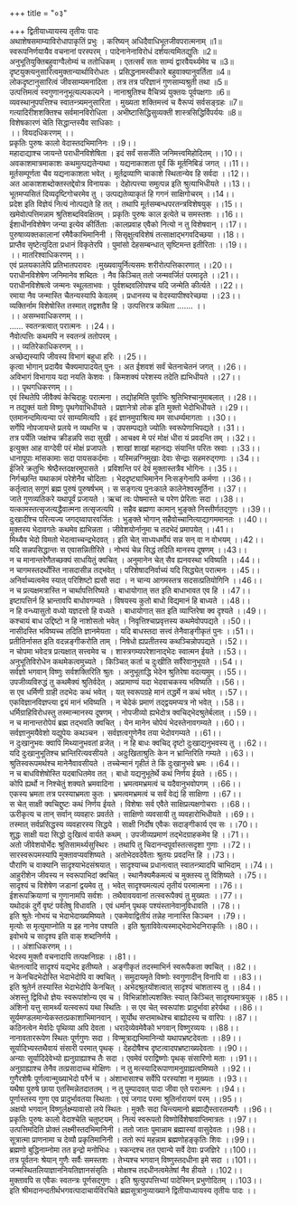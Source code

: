 +++
title = "०३"

+++
द्वितीयाध्यायस्य तृतीयः पादः  
अथाशेषसमाम्याविरोधापाकृतिं प्रभुः । करिष्यन् अधिदैवाधिभूतजीवपरात्मनाम् ॥1॥  
स्वरूपनिर्णयायैव वचनानां परस्परम् । पादेनानेनाविरोधं दर्शयत्यमितद्युतिः ॥2॥  
अनुभूतियुक्तिबहुवाग्वैलोम्यं च ततोधिकम् । एतत्सर्वं सतः साम्यं द्वारवैयर्थ्यमेव च ॥3॥  
दृष्टयुक्त्यनुसारित्वमुक्तान्यार्थाविरोधतः । प्रसिद्धनामस्वीकारे बहुवाक्यानुवर्तिता ॥4॥  
लोकदृष्टानुसारित्वं जीवसाम्यमनादिता । तत्र तत्र परिज्ञानं गुणसाम्यश्रुती तथा ॥5॥  
उत्पत्तिमत्वं स्वगुणाननुभूत्यल्पकल्पने । नानाश्रुतिश्च वैचित्र्यं युक्तयः पूर्वपक्षगाः ॥6॥  
व्यवस्थानुपपत्तिश्च स्वातन्त्र्यमनुसारिता । मुख्यता शक्तिमत्त्वं च वैरूप्यं सर्वसङ्ग्रहः ॥7॥  
गत्यादिरीशशक्तिश्च सर्वमानविरोधिता । अभीष्टासिद्धिसुव्यक्ती शास्त्रसिद्धिर्विपर्ययः ॥8॥  
विशेषकारणं चेति सिद्धान्तस्यैव साधिकाः ।  
।। वियदधिकरणम् ।।  
प्रकृतिः पुरुषः कालो वेदास्तदभिमानिनः ।।9।।  
महादाद्याश्च जायन्ते पराधीनविशेषिता । इदं सर्वं ससर्जेति जनिमत्त्वमिहोदितम् ।।10।।  
अवकाशमात्रमाकाशः कथमुत्पद्यतेन्यथा । यद्यनाकाशता पूर्वं किं मूर्तनिबिडं जगत् ।।11।।  
मूर्तसम्पूर्णता चैव यद्यनाकाशता भवेत् । मूर्तद्रव्याणि चाकाशे स्थितान्येव हि सर्वदा ।।12।।  
अत आकाशशब्दोक्तस्तद्देवोत्र विनायकः । देहोत्पत्त्या समुत्पन्न इति श्रुत्याभिधीयते ।।13।।  
भूतमप्यसितं दिव्यदृष्टिगोचरमेव तु । उत्पद्यतेव्याकृतं हि गगनं साक्षिगोचरम् ।।14।।  
प्रदेश इति विज्ञेयं नित्यं नोत्पद्यते हि तत् । तथापि मूर्तसम्बन्धपरतन्त्रविशेषयुक् ।।15।।  
खमेवोत्पत्तिमन्नाम श्रुतिशब्दविवक्षितम् । प्रकृतिः पुरुषः काल इत्येते च समस्तशः ।।16।।  
ईशाधीनविशेषेण जन्या इत्येव कीर्तिताः ।कालप्रवाह एवैको नित्यो न तु विशेषवान् ।।17।।  
पुरुषाव्यक्तकालानां रमैवैकाभिमानिनी । सिसृक्षुत्वविशेषं तत्साक्षाद्भगवदिच्छया ।।18।।  
प्राप्तैव सृष्टेत्युदिता प्रधानं विकृतेरपि । पुमांसो देहसम्बन्धात् सृष्टिमन्त इतीरिताः ।।19।।  
।। मातरिश्वाधिकरणम् ।।  
एवं प्रलयकालेपि प्रतिभातपरावरः ।मुख्यवायुर्नित्यसमः शरीरोत्पत्तिकारणात् ।।20।।  
पराधीनविशेषेण जनिमानेव शब्दितः । नैव किञ्चित् ततो जन्मवर्जितं परमादृते ।।21।।  
पराधीनविशेषत्वे जन्मनः स्थूलताभवः । पूर्वशब्दवलिोपश्च यदि जन्मेति कीर्त्यते ।।22।।  
रमाया नैव जन्मास्ति चैतन्यस्यापि केवलम् । प्रधानस्य च वेदस्यापीश्वरेच्छया ।।23।।  
व्यक्तिर्नाम विशेषोस्ति तस्मात् तद्वशतैव हि । उत्पत्तिरत्र कथिता ....... ।।  
।। असम्भवाधिकरणम् ।।  
...... स्वतन्त्रत्वात् परात्मनः ।।24।।   
नैवोत्पत्तिः कथमपि न स्वतन्त्रं ततोपरम् ।  
।। व्यतिरेकाधिकरणम् ।।  
अच्छेद्यस्यापि जीवस्य विभागं बहुधा हरिः ।।25।।  
कृत्वा भोगान् प्रदायैव चैक्यमापादयेत् पुनः । अत ईशवशं सर्वं चेतनाचेतनं जगत् ।।26।।  
अविभागं विभागाय यदा नयति केशवः । किमशक्यं परेशस्य तदेति ह्यभिधीयते ।।27।।  
।। पृथगधिकरणम् ।।  
एवं स्थितेपि जीवैक्यं केचिदाहुः परात्मना । तद्योहमिति पूर्वाभिः श्रुतिभिश्चानुमाबलात् ।।28।।  
न तद्युक्तं यतो विष्णुः पृथगेवाभिधीयते । प्रज्ञानेत्रो लोक इति मुक्तो भेदोभिधीयते ।।29।।  
एतमानन्दमित्यन्या परं साम्यमित्यपि । इदं ज्ञानमुपाश्रित्य मम साधर्म्यमागताः ।।30।।  
सर्गेपि नोपजायन्ते प्रलये न व्यथन्ति च । उपसम्पद्यते ज्योतिः स्वरूपेणाभिपद्यते ।।31।।  
तत्र पर्येति जक्षंश्च क्रीडन्नपि सदा सुखी । आचक्ष्व मे परं मोक्षं धीरा यं प्रवदन्ति तम् ।।32।।  
इत्युक्त आह वाग्देवी परं मोक्षं प्रजापतेः । शाखां शाखां महानद्यः संयान्ति परितः स्रवाः ।।33।।  
धानापूपाः मांसकामाः सदा पायसकर्दमाः । यस्मिन्नग्निमुखाः देवाः सेन्द्राः सहमरुद्गणाः ।।34।।  
ईजिरे क्रतुभिः श्रेष्ठैस्तदक्षरमुपासते । प्रविशन्ति परं देवं मुक्तास्तत्रैव भोगिनः ।।35।।  
निर्गच्छन्ति यथाकामं परेशेनैव चोदिताः । भेददृष्ट्याभिमानेन निःसङ्गेनापि कर्मणा ।।36।।  
कर्तृत्वात् सगुणं ब्रह्म पुरुषं पुरुषर्षभम् । स सङ्गत्य पुनःकाले कालेनेश्वरमूर्तिना ।।37।।  
जाते गुणव्यतिकरे यथापूर्वं प्रजायते । ऋचां त्वः पोषमास्ते च परेण प्रेरिताः सदा ।।38।।  
यत्कामस्तत्सृजत्यद्धैवात्मना तत्सृजत्यपि । सहैव ब्रह्मणा कामान् भुङ्क्ते निस्तीर्णतद्गुणः ।।39।।  
दुःखादींश्च परित्यज्य जगद्य्वापारवर्जितः । भुङ्क्ते भोगान् सहैवोच्चानित्याद्यागममानतः ।।40।।  
मुक्तस्य भेदावगतेः कथमेव ह्यभिन्नता । जीवेशयोर्नानुमा च तदभेदं प्रमापयेत् ।।41।।  
मिथ्यैव भेदो विमतो भेदत्वाच्चन्द्रभेदवत् । इति चेत् साध्यधर्मोयं सन्न सन् वा न वोभयम् ।।42।।  
यदि सन्नपसिद्धान्तः स एवासन्नितीरिते । नोभयं चेन्न सिद्धं तदिति मानस्य दूषणम् ।।43।।  
न च मानान्तरेणैतच्छक्यं साधयितुं क्वचित् । अनुमानेन चेत् सैव ह्यनवस्था भविष्यति ।।44।।  
न चागमस्तदर्थोस्ति नासदासीन्न तद्भवेत् । परिशेषादनिर्वाच्यं यदि सिद्ध्येत् परात्मनः ।।45।।  
अनिर्वाच्यत्वमेव स्यात् परिशिष्टो ह्यसौ सदा । न चान्य आगमस्तत्र सदसत्प्रतियोगिनि ।।46।।  
न च प्रत्यक्षमत्रास्ति न चार्थापत्तिरिष्यते । बाधायोगात् सत इति बाधाभावत एव हि ।।47।।  
इष्टापत्तिर्न हि भ्रान्तावपि बाधोवगम्यते । विषयस्य कुतो बाधो विद्यमानं हि बाध्यते ।।48।।  
न हि वन्ध्यासुतो वध्यो यज्ञदत्तो हि वध्यते । बाधायोगात् सत इति व्याप्तिरेषा क्व दृश्यते ।।49।।  
कश्चायं बाध उद्दिष्टो न हि नाशोसतो भवेत् । निवृत्तिश्चाप्रवृत्तस्य कथमेवोपपद्यते ।।50।।  
नासीदस्ति भविष्यच्च तदिति ज्ञानमेयता । यदि बाधस्तदा सत्त्वं तेनैवाङ्गीकृतं पुनः ।।51।।  
प्रतीतिर्नासत इति वदन्नङ्गीकरोति ताम् । निषेधो ह्यप्रतीतस्य कथञ्चिन्नोपपद्यते ।।52।।  
न चोपमा भवेदत्र प्रत्यक्षात् सत्त्वमेव च । शास्त्रगम्यपरेशानाद्भेदः स्वात्मन ईयते ।।53।।  
अनुभूतिविरोधेन कथमेकत्वमुच्यते । किञ्चित् कर्ता च दुःखीति सर्वैरेवानुभूयते ।।54।।  
सर्वज्ञो भगवान् विष्णुः सर्वशक्तिरिति श्रुतः । अनुभूताद्धि भेदेन श्रुतिरेषा वदत्यमुम् ।।55।।  
उपजीव्यविरुद्धं तु कथमैक्यं श्रुतिर्वदेत् । अप्रामाण्यं यदा भेदवाचकस्य भविष्यति ।।56।।  
स एव धर्मिणी ग्राही तदभेदः कथं भवेत् । यत् स्वरूपग्रहे मानं तद्धर्मे न कथं भवेत् ।।57।।  
एकविज्ञानविज्ञप्त्या द्वयं मानं भविष्यति । न चेदेकं प्रमाणं तद्द्वयमप्यत्र नो भवेत् ।।58।।  
धर्मिग्राहिविरोधस्तु तस्मान्मानस्य दूषणम् । नोपजीव्यो ह्यभेदोत्र क्वचिद्भेदश्रुतेर्बलात् ।।59।।  
न च मानान्तरोपेयं ब्रह्म तद्भवति क्वचित् । येन मानेन चोपेयं भेदस्तेनावगम्यते ।।60।।  
सर्वज्ञानुमयैवेशो यद्युपेयः कथञ्चन । सर्वज्ञत्वगुणेनैव तया भेदोवगम्यते ।।61।।  
न दुःखानुभवः क्वापि मिथ्यानुभवतां व्रजेत् । न हि बाधः क्वचिद् दृष्टो दुःखाद्यनुभवस्य तु ।।62।।  
यदि दुःखानुभूतिश्च भ्रान्तिरित्यवसीयते । अदुःखिताश्रुतिः केन न भ्रान्तिरिति गम्यते ।।63।।  
श्रुतिस्वरूपमर्थश्च मानेनैवावसीयते । तच्चेन्मानं गृहीतं ते किं दुःखानुभवे भ्रमः ।।64।।  
न च बाधविशेषोस्ति यदबाधितमेव तत् । बाधो यद्यनुभूतेर्थे कथं निर्णय ईयते ।।65।।  
कोपि ह्यर्थो न निश्चेतुं शक्यते भ्रमवादिना । भ्रमत्वमभ्रमत्वं च यदैवानुभवोपगम् ।।66।।  
एकस्य भ्रमता तत्र परस्याभ्रमता कुतः । भ्रमत्वमभ्रमत्वं च सर्वं वेद्यं हि साक्षिणा ।।67।।  
स चेत् साक्षी क्वचिद्दुष्टः कथं निर्णय ईयते । विशेषाः सर्व एवैते साक्षिप्रत्यक्षगोचराः ।।68।।  
ऊरीकृत्य च तान् सर्वान् व्यवहारः प्रवर्तते । साक्षिणो व्यवसायी तु व्यवहारोभिधीयते ।।69।।  
तस्मात् सर्वप्रसिद्धस्य व्यवहारस्य सिद्धये । साक्षी निर्दोष एवैकः सदाङ्गीकार्य एव सः ।।70।।  
शुद्धः साक्षी यदा सिद्धो दुःखित्वं वार्यते कथम् । उपजीव्यप्रमाणं तद्भेदग्राहकमेव हि ।।71।।  
अतो जीवेशयोर्भेदः श्रुतिसामर्थ्यसुस्थिरः । तथापि तु चिदानन्दपूर्वास्तत्सदृशा गुणाः ।।72।।  
सारस्वरूपमस्यापि मुक्तावप्यवशिष्यते । अतोभेदवदेवैताः श्रुतयः प्रवदन्ति हि ।।73।।  
पौराणि च वाक्यानि सादृश्याभेदसंश्रयात् । सादृश्याच्च प्रधानत्वात् स्वातन्त्र्यादपि चाभिदाम् ।।74।।  
आहुरीशेन जीवस्य न स्वरूपाभिदां क्वचित् । स्थानैक्यमैकमत्यं च मुक्तस्य तु विशिष्यते ।।75।।  
सादृश्यं च विशेषेण जडानां द्वयमेव तु । भवेत् सादृश्यमत्यल्पं तृतीयं परमात्मना ।।76।।  
ईशरूपक्रियाणां च गुणानामपि सर्वशः । तथैवावयवानां तत्स्वरूपैक्यं तु मुख्यतः ।।77।।  
यथोदकं दुर्गे वृष्टं पर्वतेषु विधावति । एवं धर्मान् पृथक् पश्यंस्तानेवानुविधावति ।।78।।  
इति श्रुतेः नोभयं च भेदाभेदाख्यमिष्यते । एकमेवाद्वितीयं तन्नेह नानास्ति किञ्चन ।।79।।  
मृत्योः स मृत्युमाप्नोति य इह नानेव पश्यति । इति श्रुताविवेत्यस्माद्भेदाभेदनिराकृतिः ।।80।।  
इवोभये च सादृश्य इति वाक् शब्दनिर्णये ।  
।। अंशाधिकरणम् ।।  
भेदस्य मुक्तौ वचनादापि तत्पक्षनिग्रहः ।।81।।  
चेतनत्वादि सादृश्यं यद्यभेद इतीष्यते । अङ्गीकृतं तदस्माभिर्न स्वरूपैकता क्वचित् ।।82।।  
न केनचिदभेदोस्ति भेदाभेदोपि वा क्वचित् । समुदायमृते विष्णोः स्वगुणादीन् विनापि वा ।।83।।  
इति श्रुतेर्न तस्यास्ति भेदाभेदोपि केनचित् । अभेदश्रुतयोंशत्वात् सादृश्यं चांशतास्य तु ।।84।।  
अंशस्तु द्विविधो ज्ञेयः स्वरूपांशोन्य एव च । विभिन्नांशोल्पशक्तिः स्यात् किञ्चित् सादृश्यमात्रयुक् ।।85।।  
अंशिनो यत्तु सामर्थ्यं यत्स्वरूपं यथा स्थितिः । स एव चेत् स्वरूपांशः प्रादुर्भावा हरेर्यथा ।।86।।  
सूर्यमण्डलमान्येकस्तत्प्रकाशाभिमानवान् । सूर्योथ सप्तमाब्धेश्च बाह्योदस्य च वारिपः ।।87।।  
कठिनत्वेन मेर्वादेः पृथिव्या अपि देवता । धरादेव्येवमेवैको भगवान् विष्णुरव्ययः ।।88।।  
नानावताररूपेण स्थितः पूर्णगुणः सदा । विण्मूत्राद्यभिमानिन्यो यथापभ्रष्टदेवताः ।।89।।  
सूर्यादिभ्यस्तथैवायं संसारी परमात् पृथक् । देहदोषैश्च दृष्टत्वादपभ्रष्टाख्यदेवताः ।।90।।  
अन्याः सूर्यादिदेवेभ्यो ह्यनुग्राह्याश्च तैः सदा । एवमेवं पराद्विष्णोः पृथक् संसारिणो मताः ।।91।।  
अनुग्राह्याश्च तेनैव तत्प्रसादाच्च मोक्षिणः । न तु मत्स्यादिरूपाणामनुग्राह्यत्वमिष्यते ।।92।।  
गुणैरशेषैः पूर्णत्वान्मुख्याभेदो परैर्न च । अंशाभासाश्च सर्वेपि परस्यांशा न मुख्यतः ।।93।।  
यथैषा पुरुषे छाया एतस्मिन्नेतदाततम् । न तु पुम्पादवत् पादा जीवा एते परात्मनः ।।94।।  
पूर्णास्तस्य गुणा एव प्रादुर्भावतया स्थिताः । एवं जगाद परमा श्रुतिर्नारायणं परम् ।।95।।   
अक्षयो भगवान् विष्णुर्लक्ष्म्यावासो लये स्थितः । मुक्तैः सदा चिन्त्यमानो ब्रह्माद्यैस्तारतम्यगैः ।।96।।  
प्रकृतिः पुरुषः कालो वेदाश्चेति चतुष्टयम् । नित्यं स्वरूपतो विष्णोर्विशेषावाप्तिमात्रतः ।।97।।  
उत्पत्तिमदिति प्रोक्तं लक्ष्मीस्तदभिमानिनी । ततो जातः पुमान्नाम ब्रह्मास्यां वासुदेवतः ।।98।।   
सूत्रात्मा प्राणनामा च देव्यौ प्रकृतिमानिनी । ततो रूपं महन्नाम ब्रह्मणोहङ्कृतिः शिवः ।।99।।  
ब्रह्मणो बुद्धिनाम्नोमा तत इन्द्रो मनोभिधः । स्कन्दश्च तत एवान्ये सर्वे देवाः प्रजज्ञिरे ।।100।।  
तत्र पूर्वतनः श्रेयान् गुणैः सर्वैः समस्तशः । तेभ्यश्च भगवान् विष्णुस्तदधीना इमे सदा ।।101।।  
जन्मस्थितलियाज्ञाननियतिज्ञानसंसृतिः । मोक्षश्च तदधीनत्वमेतेषां नैव हीयते ।।102।।  
मुक्तावपि स एवैकः स्वतन्त्रः पूर्णसद्गुणः । इति श्रुत्युपपत्तिभ्यां पादेस्मिन् प्रभुणोदितम् ।।103।।  
इति श्रीमदानन्दतीर्थभगवत्पादाचार्यविरचिते ब्रह्मसूत्रानुव्याख्याने द्वितीयाध्यायस्य तृतीयः पादः ।।  